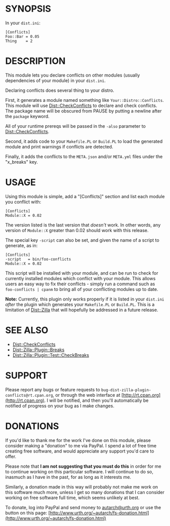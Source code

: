 # SYNOPSIS

In your `dist.ini`:

    [Conflicts]
    Foo::Bar = 0.05
    Thing    = 2

# DESCRIPTION

This module lets you declare conflicts on other modules (usually dependencies
of your module) in your `dist.ini`.

Declaring conflicts does several thing to your distro.

First, it generates a module named something like
`Your::Distro::Conflicts`. This module will use [Dist::CheckConflicts](https://metacpan.org/pod/Dist::CheckConflicts) to
declare and check conflicts. The package name will be obscured from PAUSE by
putting a newline after the `package` keyword.

All of your runtime prereqs will be passed in the `-also` parameter to
[Dist::CheckConflicts](https://metacpan.org/pod/Dist::CheckConflicts).

Second, it adds code to your `Makefile.PL` or `Build.PL` to load the
generated module and print warnings if conflicts are detected.

Finally, it adds the conflicts to the `META.json` and/or `META.yml` files
under the "x\_breaks" key.

# USAGE

Using this module is simple, add a "\[Conflicts\]" section and list each module
you conflict with:

    [Conflicts]
    Module::X = 0.02

The version listed is the last version that _doesn't_ work. In other words,
any version of `Module::X` greater than 0.02 should work with this release.

The special key `-script` can also be set, and given the name of a script to
generate, as in:

    [Conflicts]
    -script   = bin/foo-conflicts
    Module::X = 0.02

This script will be installed with your module, and can be run to check for
currently installed modules which conflict with your module. This allows users
an easy way to fix their conflicts - simply run a command such as
`foo-conflicts | cpanm` to bring all of your conflicting modules up to date.

**Note:** Currently, this plugin only works properly if it is listed in your
`dist.ini` _after_ the plugin which generates your `Makefile.PL` or
`Build.PL`. This is a limitation of [Dist::Zilla](https://metacpan.org/pod/Dist::Zilla) that will hopefully be
addressed in a future release.

# SEE ALSO

- [Dist::CheckConflicts](https://metacpan.org/pod/Dist::CheckConflicts)
- [Dist::Zilla::Plugin::Breaks](https://metacpan.org/pod/Dist::Zilla::Plugin::Breaks)
- [Dist::Zilla::Plugin::Test::CheckBreaks](https://metacpan.org/pod/Dist::Zilla::Plugin::Test::CheckBreaks)

# SUPPORT

Please report any bugs or feature requests to
`bug-dist-zilla-plugin-conflicts@rt.cpan.org`, or through the web interface
at [http://rt.cpan.org](http://rt.cpan.org). I will be notified, and then you'll automatically be
notified of progress on your bug as I make changes.

# DONATIONS

If you'd like to thank me for the work I've done on this module, please
consider making a "donation" to me via PayPal. I spend a lot of free time
creating free software, and would appreciate any support you'd care to offer.

Please note that **I am not suggesting that you must do this** in order for me
to continue working on this particular software. I will continue to do so,
inasmuch as I have in the past, for as long as it interests me.

Similarly, a donation made in this way will probably not make me work on this
software much more, unless I get so many donations that I can consider working
on free software full time, which seems unlikely at best.

To donate, log into PayPal and send money to autarch@urth.org or use the
button on this page: [http://www.urth.org/~autarch/fs-donation.html](http://www.urth.org/~autarch/fs-donation.html)
